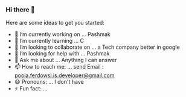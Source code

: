 ### Hi there 👋

<!--
**PooiaFerdowsi/PooiaFerdowsi** is a ✨ _special_ ✨ repository because its `README.md` (this file) appears on your GitHub profile.
-->
Here are some ideas to get you started:

- 🔭 I’m currently working on ... Pashmak
- 🌱 I’m currently learning ... C
- 👯 I’m looking to collaborate on ... a Tech company better in google
- 🤔 I’m looking for help with ... Pashmak
- 💬 Ask me about ... Anything I can answer
- 📫 How to reach me: ... send Email : pooia.ferdowsi.is.developer@gmail.com 
- 😄 Pronouns: ... I don't have
- ⚡ Fun fact: ...
